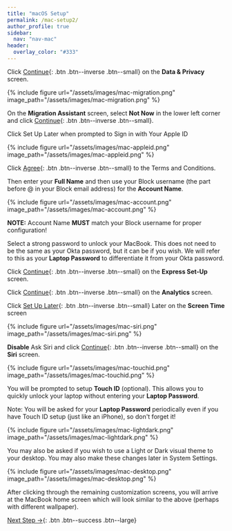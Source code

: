 ```yaml
---
title: "macOS Setup"
permalink: /mac-setup2/
author_profile: true
sidebar:
  nav: "nav-mac"
header:
  overlay_color: "#333"
---
```


Click [Continue](){: .btn .btn--inverse .btn--small} on the __Data &amp; Privacy__ screen.

{% include figure url="/assets/images/mac-migration.png" image_path="/assets/images/mac-migration.png"  %}

On the __Migration Assistant__ screen, select __Not Now__ in the lower left corner and click [Continue](){: .btn .btn--inverse .btn--small}.

Click Set Up Later when prompted to Sign in with Your Apple ID

{% include figure url="/assets/images/mac-appleid.png" image_path="/assets/images/mac-appleid.png"  %}

Click [Agree](){: .btn .btn--inverse .btn--small} to the Terms and Conditions.

Then enter your __Full Name__ and then use your Block username (the part before @ in your Block email address) for the __Account Name__.

{% include figure url="/assets/images/mac-account.png" image_path="/assets/images/mac-account.png"  %}

__NOTE:__ Account Name __MUST__ match your Block username for proper configuration!

Select a strong password to unlock your MacBook. This does not need to be the same as your Okta password, but it can be if you wish. We will refer to this as your __Laptop Password__ to differentiate it from your Okta password.

Click [Continue](){: .btn .btn--inverse .btn--small} on the __Express Set-Up__ screen.

Click [Continue](){: .btn .btn--inverse .btn--small} on the __Analytics__ screen.

Click [Set Up Later](){: .btn .btn--inverse .btn--small} Later on the __Screen Time__ screen

{% include figure url="/assets/images/mac-siri.png" image_path="/assets/images/mac-siri.png"  %}

__Disable__ Ask Siri and click [Continue](){: .btn .btn--inverse .btn--small} on the __Siri__ screen.

{% include figure url="/assets/images/mac-touchid.png" image_path="/assets/images/mac-touchid.png"  %}

You will be prompted to setup __Touch ID__ (optional). This allows you to quickly unlock your laptop without entering your __Laptop Password__. 

Note: You will be asked for your __Laptop Password__ periodically even if you have Touch ID setup (just like an iPhone), so don't forget it!

{% include figure url="/assets/images/mac-lightdark.png" image_path="/assets/images/mac-lightdark.png"  %}

You may also be asked if you wish to use a Light or Dark visual theme to your desktop. You may also make these changes later in System Settings.

{% include figure url="/assets/images/mac-desktop.png" image_path="/assets/images/mac-desktop.png"  %}

After clicking through the remaining customization screens, you will arrive at the MacBook home screen which will look similar to the above (perhaps with different wallpaper).

[Next Step &rarr;](/mac-mdm){: .btn .btn--success .btn--large}

